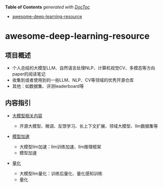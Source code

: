 <!-- START doctoc generated TOC please keep comment here to allow auto update -->
<!-- DON'T EDIT THIS SECTION, INSTEAD RE-RUN doctoc TO UPDATE -->
**Table of Contents**  *generated with [DocToc](https://github.com/thlorenz/doctoc)*

- [awesome-deep-learning-resource](#awesome-deep-learning-resource)

<!-- END doctoc generated TOC please keep comment here to allow auto update -->

# awesome-deep-learning-resource

## 项目概述
- 个人总结的大模型LLM、自然语言处理NLP、计算机视觉CV、多模态等方向paper的阅读笔记
- 收集到或者使用到的一些LLM、NLP、CV等领域的优秀开源仓库
- 其他：如数据集、评测leaderboard等

## 内容指引

- [大模型相关内容](Large-language-model/)
  - 开源大模型、微调、反馈学习、长上下文扩展、领域大模型、llm数据集等

- [模型加速](Large-language-model)
  - 大模型llm加速：llm训练加速、llm推理框架
  - 模型加速

- [量化](Quantization)
  - 大模型llm量化：训练后量化、量化感知训练
  - 量化